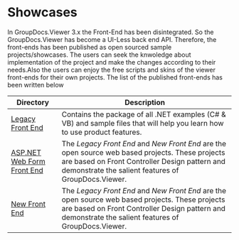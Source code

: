 # Showcases

In GroupDocs.Viewer 3.x the Front-End has been disintegrated. So the GroupDocs.Viewer has become a UI-Less back end API. Therefore, the front-ends has been published as open sourced sample projects/showcases. The users can seek the knwoledge about implementation of the project and make the changes according to their needs.Also the users can enjoy the free scripts and skins of the viewer front-ends for their own projects. The list of the published front-ends has been written below  


Directory | Description
--------- | -----------
[Legacy Front End](https://github.com/groupdocsviewer/GroupDocs_Viewer_NET/tree/master/Examples)  | Contains the package of all .NET examples (C# & VB) and sample files that will help you learn how to use product features. 
[ASP.NET Web Form Front End](https://github.com/groupdocsviewer/GroupDocs_Viewer_NET/tree/master/Showcases)  | The *Legacy Front End* and *New Front End* are the open source web based projects. These projects are based on Front Controller Design pattern and demonstrate the salient features of GroupDocs.Viewer.
[New Front End](https://github.com/groupdocsviewer/GroupDocs_Viewer_NET/tree/master/Showcases)  | The *Legacy Front End* and *New Front End* are the open source web based projects. These projects are based on Front Controller Design pattern and demonstrate the salient features of GroupDocs.Viewer.
